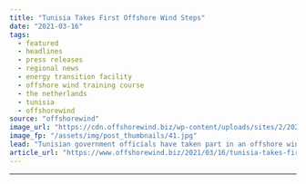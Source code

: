 ```yaml
---
title: "Tunisia Takes First Offshore Wind Steps"
date: "2021-03-16"
tags: 
  - featured
  - headlines
  - press releases
  - regional news
  - energy transition facility
  - offshore wind training course
  - the netherlands
  - tunisia
  - offshorewind
source: "offshorewind"
image_url: "https://cdn.offshorewind.biz/wp-content/uploads/sites/2/2021/03/16144003/Tunisia-Takes-First-Offshore-Wind-Steps.jpg"
image_fp: "/assets/img/post_thumbnails/41.jpg"
lead: "Tunisian government officials have taken part in an offshore wind training course organized by"
article_url: "https://www.offshorewind.biz/2021/03/16/tunisia-takes-first-offshore-wind-steps/"
---
```


---

